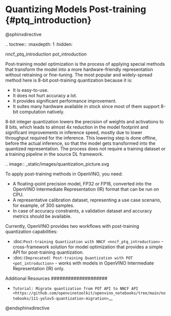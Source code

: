 # Quantizing Models Post-training {#ptq_introduction}

@sphinxdirective

.. toctree::
   :maxdepth: 1
   :hidden:

   nncf_ptq_introduction
   pot_introduction
   

Post-training model optimization is the process of applying special methods that transform the model into a more hardware-friendly representation without retraining or fine-tuning. The most popular and widely-spread method here is 8-bit post-training quantization because it is:

* It is easy-to-use.
* It does not hurt accuracy a lot.
* It provides significant performance improvement.
* It suites many hardware available in stock since most of them support 8-bit computation natively.

8-bit integer quantization lowers the precision of weights and activations to 8 bits, which leads to almost 4x reduction in the model footprint and significant improvements in inference speed, mostly due to lower throughput required for the inference. This lowering step is done offline, before the actual inference, so that the model gets transformed into the quantized representation. The process does not require a training dataset or a training pipeline in the source DL framework.

.. image:: _static/images/quantization_picture.svg

To apply post-training methods in OpenVINO, you need:

* A floating-point precision model, FP32 or FP16, converted into the OpenVINO Intermediate Representation (IR) format that can be run on CPU.
* A representative calibration dataset, representing a use case scenario, for example, of 300 samples.
* In case of accuracy constraints, a validation dataset and accuracy metrics should be available.

Currently, OpenVINO provides two workflows with post-training quantization capabilities:

* :doc:`Post-training Quantization with NNCF <nncf_ptq_introduction>` - cross-framework solution for model optimization that provides a simple API for post-training quantization.
* :doc:`(Deprecated) Post-training Quantization with POT <pot_introduction>` - works with models in OpenVINO Intermediate Representation (IR) only.

Additional Resources
####################

* `Tutorial: Migrate quantization from POT API to NNCF API <https://github.com/openvinotoolkit/openvino_notebooks/tree/main/notebooks/111-yolov5-quantization-migration>`__

@endsphinxdirective
